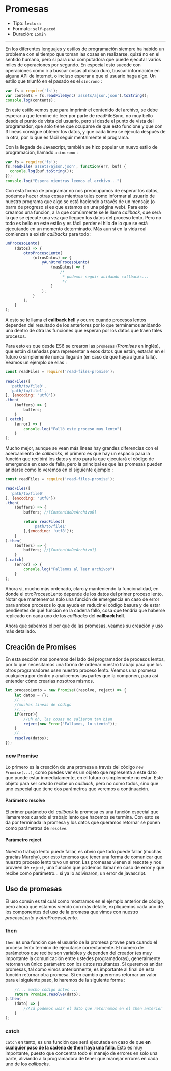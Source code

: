 # Promesas

* Tipo: `lectura`
* Formato: `self-paced`
* Duración: `15min`

***
En los diferentes lenguajes y estilos de programación siempre ha habido un
problema con el tiempo que toman las cosas en realizarse, quizá no en el sentido
humano, pero si para una computadora que puede ejecutar varios miles de
operaciones por segundo. En especial esto sucede con operaciones como ir a
buscar cosas al disco duro, buscar información en alguna API de internet, o 
incluso esperar a que el usuario haga algo. Un estilo que triunfó en el pasado
es el `síncrono` :

```javascript
var fs = require('fs');
var contents = fs.readFileSync('assets/ajson.json').toString();
console.log(contents);
```

En este estilo vemos que para imprimir el contenido del archivo, se debe esperar
a que termine de leer por parte de readFileSync, no muy bello desde el punto de
vista del usuario, pero si desde el punto de vista del programador, que solo
tiene que ocuparse de que esto funcione y que con 3 lineas consigue obtener los 
datos, y que cada linea se ejecuta después de la otra, por lo que es fácil 
seguir mentalmente el programa.

Con la llegada de Javascript, también se hizo popular un nuevo estilo de
programación, llamado `asíncrono` :

```javascript
var fs = require('fs');
fs.readFile('assets/ajson.json', function(err, buf) {
  console.log(buf.toString());
});
console.log("Espera mientras leemos el archivo...")
```
Con esta forma de programar no nos preocupamos de esperar los datos, podemos
hacer otras cosas mientras tales como informar al usuario de nuestro programa
que algo se está haciendo a través de un mensaje (o barra de progreso si es que 
estamos en una página web). Para esto creamos una función, a la que comúnmente 
se le llama *callback*, que será la que se ejecute una vez que lleguen los datos
 del proceso lento. Pero no todo es bello en este estilo y es fácil perder el 
hilo de lo que se está ejecutando en un momento determinado. Más aun si en la 
vida real comienzan a existir *callbacks* para todo :

```javascript
unProcesoLento(
    (datos) => {
        otroProcesoLento(
            (otrosDatos) => {
                yAunOtroProcesoLento(
                    (masDatos) => {
                        /*
                         * podemos seguir anidando callbacks...
                         */
                    }
                );
            }
        );
    }
);
```
A esto se le llama el **callback hell** y ocurre cuando procesos lentos dependen
del resultado de los anteriores por lo que terminamos anidando una dentro de
otra las funciones que esperan por los datos que traen tales procesos.

Para esto es que desde ES6 se crearon las `promesas` (*Promises* en inglés), que
están diseñadas para representar a esos datos que están, estarán en el futuro o simplemente nunca llegarán (en caso de que haya alguna falla). Veamos un ejemplo
de ellas : 

```javascript
const readFiles = require('read-files-promise');
 
readFiles([
  'path/to/file0',
  'path/to/file1',
], {encoding: 'utf8'})
.then(
    (buffers) => {
        buffers;
    }
).catch(
    (error) => {
        console.log("Falló este proceso muy lento")
    }
);
```
Mucho mejor, aunque se vean más lineas hay grandes diferencias con el
acercamiento de *callbacks*, el primero es que hay un espacio para la función 
que recibirá los datos y otro para la que ejecutará el código de emergencia en 
caso de falla, pero la principal es que las promesas pueden anidarse como lo 
veremos en el siguiente ejemplo :

```javascript
const readFiles = require('read-files-promise');
 
readFiles([
  'path/to/file0'
], {encoding: 'utf8'})
.then(
    (buffers) => {
        buffers; //[ContenidoDeArchivo0]

        return readFiles([
            'path/to/file1'
        ],{encoding: 'utf8'});
    }
).then(
    (buffers) => {
        buffers; //[ContenidoDeArchivo1]
    }
).catch(
    (error) => {
        console.log("Fallamos al leer archivos")
    }
);
```

Ahora si, mucho más ordenado, claro y manteniendo la funcionalidad, en donde el
otroProcesoLento depende de los datos del primer proceso lento. Notar que
mantenemos solo una función de emergencia en caso de error para ambos procesos
lo que ayuda en reducir el código basura y de estar pendientes de qué función en
la cadena falló, cosa que tendría que haberse replicado en cada uno de los
*callbacks* del **callback hell**.

Ahora que sabemos el por qué de las promesas, veamos su creación y uso más
detallado.

## Creación de Promises
En esta sección nos ponemos del lado del programador de procesos lentos, por lo 
que necesitamos una forma de ordenar nuestro trabajo para que los otros
programadores usen nuestro proceso lento. Veamos
una promesa cualquiera por dentro y analicemos las partes que la componen, para
así entender cómo crearlas nosotros mismos.

```javascript
let procesoLento = new Promise((resolve, reject) => {
    let datos = {};
    //...
    //muchas lineas de código
    //...
    if(error){
        //uh oh, las cosas no salieron tan bien
        reject(new Error("Fallamos, lo siento"));
    }
    //...
    resolve(datos);
});
```
### new Promise

Lo primero es la creación de una promesa a través del código 
```new Promise(...)```, como puedes ver es un objeto que representa a este dato 
que puede estar inmediatamente, en el futuro o simplemente no estar. Este objeto
para ser creado recibe un *callback*, pero no como todos, sino que uno especial 
que tiene dos parámetros que veremos a continuación.

#### Parámetro resolve

El primer parámetro del *callback* la promesa es una función especial que 
llamaremos cuando el trabajo lento que hacemos se termina. Con esto se da por 
terminada la promesa y los datos que queramos retornar se ponen como parámetros 
de `resolve`.

#### Parámetro reject

Nuestro trabajo lento puede fallar, es obvio que todo puede fallar (muchas 
gracias Murphy), por esto tenemos que tener una forma de comunicar que nuestro
proceso lento tuvo un error. Las promesas vienen al rescate y nos proveen de
`reject`, una función que podemos llamar en caso de error y que recibe como
parámetro... si ya lo adivinaron, un error de javascript.

## Uso de promesas

El uso común es tal cuál como mostramos en el ejemplo anterior de código, pero 
ahora que estamos viendo con más detalle, expliquemos cada uno de los
componentes del uso de la promesa que vimos con nuestro _procesoLento_ y 
_otroProcesoLento_.

### then

`then` es una función que el usuario de la promesa provee para cuando el proceso
lento terminó de ejecutarse correctamente. El número de parámetros que recibe 
son variables y dependen del creador (es muy importante la comunicación entre 
ustedes programadoras), generalmente retornan un único parámetro con los datos 
resultantes.
Si queremos anidar promesas, tal como vimos anteriormente, es importante al
final de esta función retornar otra promesa. Si en cambio queremos retornar un 
valor para el siguiente paso, lo haremos de la siguiente forma : 
```javascript
    //... mucho código antes ...
    return Promise.resolve(dato);
}.then(
    (dato) => {
        //Acá podemos usar el dato que retornamos en el then anterior
    }
); 
```

### catch
`catch` en tanto, es una función que será ejecutada en caso de que **en 
cualquier paso de la cadena de then haya una falla**. Esto es muy importante, 
puesto que concentra todo el manejo de errores en solo una parte, aliviando a la 
programadora de tener que manejar errores en cada uno de los _callbacks_.